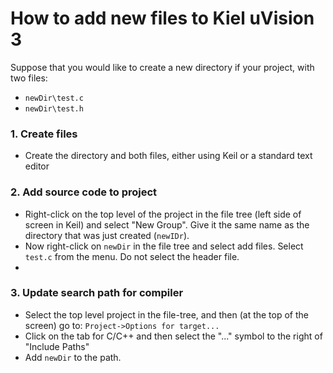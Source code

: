 # How to add new files to Kiel uVision 3
Suppose that you would like to create a new directory  if your project, with two files:
- `newDir\test.c`
- `newDir\test.h`
 
### 1. Create files
- Create the directory and both files, either using Keil or a standard text editor

### 2. Add source code to project
- Right-click on the top level of the project in the file tree (left side of screen in Keil) and select "New Group". Give it the same name as the directory that was just created (`newIDr`).
- Now right-click on `newDir` in the file tree and select add files. Select `test.c` from the menu. Do not select the header file.
- 

### 3. Update search path for compiler
- Select the top level project in the file-tree, and then (at the top of the screen) go to: `Project->Options for target...`
- Click on the tab for C/C++ and then select the "..." symbol to the right of "Include Paths"
- Add `newDir` to the path.